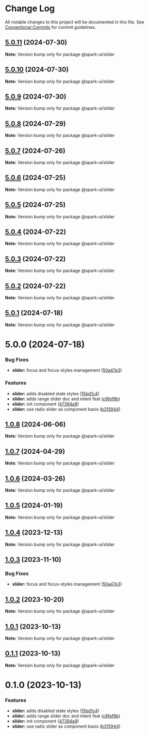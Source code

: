 # Change Log

All notable changes to this project will be documented in this file.
See [Conventional Commits](https://conventionalcommits.org) for commit guidelines.

## [5.0.11](https://github.com/adevinta/spark/compare/v5.0.10...v5.0.11) (2024-07-30)

**Note:** Version bump only for package @spark-ui/slider

## [5.0.10](https://github.com/adevinta/spark/compare/v5.0.9...v5.0.10) (2024-07-30)

**Note:** Version bump only for package @spark-ui/slider

## [5.0.9](https://github.com/adevinta/spark/compare/v5.0.8...v5.0.9) (2024-07-30)

**Note:** Version bump only for package @spark-ui/slider

## [5.0.8](https://github.com/adevinta/spark/compare/v5.0.7...v5.0.8) (2024-07-29)

**Note:** Version bump only for package @spark-ui/slider

## [5.0.7](https://github.com/adevinta/spark/compare/v5.0.6...v5.0.7) (2024-07-26)

**Note:** Version bump only for package @spark-ui/slider

## [5.0.6](https://github.com/adevinta/spark/compare/v5.0.5...v5.0.6) (2024-07-25)

**Note:** Version bump only for package @spark-ui/slider

## [5.0.5](https://github.com/adevinta/spark/compare/v5.0.4...v5.0.5) (2024-07-25)

**Note:** Version bump only for package @spark-ui/slider

## [5.0.4](https://github.com/adevinta/spark/compare/v5.0.3...v5.0.4) (2024-07-22)

**Note:** Version bump only for package @spark-ui/slider

## [5.0.3](https://github.com/adevinta/spark/compare/v5.0.2...v5.0.3) (2024-07-22)

**Note:** Version bump only for package @spark-ui/slider

## [5.0.2](https://github.com/adevinta/spark/compare/v5.0.1...v5.0.2) (2024-07-22)

**Note:** Version bump only for package @spark-ui/slider

## [5.0.1](https://github.com/adevinta/spark/compare/v5.0.0...v5.0.1) (2024-07-18)

**Note:** Version bump only for package @spark-ui/slider

# 5.0.0 (2024-07-18)

### Bug Fixes

- **slider:** focus and focus-styles management ([50a47e3](https://github.com/adevinta/spark/commit/50a47e34d6f8eb2b0039bc280b18f4339ca2c867))

### Features

- **slider:** adds disabled state styles ([15bd1c4](https://github.com/adevinta/spark/commit/15bd1c4ce345a60402690c57b4e42475be782f3b))
- **slider:** adds range slider doc and intent feat ([c8fef8b](https://github.com/adevinta/spark/commit/c8fef8b512518ef15e4f17fb0fcd8bbecbbcde0a))
- **slider:** init component ([47384a9](https://github.com/adevinta/spark/commit/47384a95b5f0bb3d20ccab04c22ffa7ae28dd1a2))
- **slider:** use radix slider as component basis ([b315944](https://github.com/adevinta/spark/commit/b3159442e0a89b6fbf542242aac715255a5e210e))

## [1.0.8](https://github.com/adevinta/spark/compare/@spark-ui/slider@1.0.7...@spark-ui/slider@1.0.8) (2024-06-06)

**Note:** Version bump only for package @spark-ui/slider

## [1.0.7](https://github.com/adevinta/spark/compare/@spark-ui/slider@1.0.6...@spark-ui/slider@1.0.7) (2024-04-29)

**Note:** Version bump only for package @spark-ui/slider

## [1.0.6](https://github.com/adevinta/spark/compare/@spark-ui/slider@1.0.5...@spark-ui/slider@1.0.6) (2024-03-26)

**Note:** Version bump only for package @spark-ui/slider

## [1.0.5](https://github.com/adevinta/spark/compare/@spark-ui/slider@1.0.4...@spark-ui/slider@1.0.5) (2024-01-19)

**Note:** Version bump only for package @spark-ui/slider

## [1.0.4](https://github.com/adevinta/spark/compare/@spark-ui/slider@1.0.3...@spark-ui/slider@1.0.4) (2023-12-13)

**Note:** Version bump only for package @spark-ui/slider

## [1.0.3](https://github.com/adevinta/spark/compare/@spark-ui/slider@1.0.2...@spark-ui/slider@1.0.3) (2023-11-10)

### Bug Fixes

- **slider:** focus and focus-styles management ([50a47e3](https://github.com/adevinta/spark/commit/50a47e34d6f8eb2b0039bc280b18f4339ca2c867))

## [1.0.2](https://github.com/adevinta/spark/compare/@spark-ui/slider@1.0.1...@spark-ui/slider@1.0.2) (2023-10-20)

**Note:** Version bump only for package @spark-ui/slider

## [1.0.1](https://github.com/adevinta/spark/compare/@spark-ui/slider@0.1.1...@spark-ui/slider@1.0.1) (2023-10-13)

**Note:** Version bump only for package @spark-ui/slider

## [0.1.1](https://github.com/adevinta/spark/compare/@spark-ui/slider@0.1.0...@spark-ui/slider@0.1.1) (2023-10-13)

**Note:** Version bump only for package @spark-ui/slider

# 0.1.0 (2023-10-13)

### Features

- **slider:** adds disabled state styles ([15bd1c4](https://github.com/adevinta/spark/commit/15bd1c4ce345a60402690c57b4e42475be782f3b))
- **slider:** adds range slider doc and intent feat ([c8fef8b](https://github.com/adevinta/spark/commit/c8fef8b512518ef15e4f17fb0fcd8bbecbbcde0a))
- **slider:** init component ([47384a9](https://github.com/adevinta/spark/commit/47384a95b5f0bb3d20ccab04c22ffa7ae28dd1a2))
- **slider:** use radix slider as component basis ([b315944](https://github.com/adevinta/spark/commit/b3159442e0a89b6fbf542242aac715255a5e210e))
